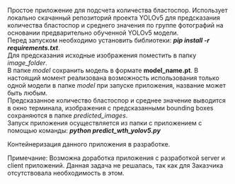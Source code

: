 Простое приложение для подсчета количества бластоспор. Использует локально скачанный репозиторий проекта YOLOv5 для предсказания количества бластоспор и среднего значения по группе фотографий на основании предварительно обученной YOLOv5 модели.  
Перед запуском необходимо установить библиотеки: ***pip install -r requirements.txt***.  
Для предсказания исходные изображения поместить в папку *image_folder*.  
В папке *model* сохранить модель в формате **model_name.pt**. В настоящий момент реализована возможность использования только одной модели в папке *model* при запуске приложения, название может быть любым.    
Предсказанное количество бластоспор и среднее значение выводится в окно терминала, изображения с предсказанными bounding boxes сохраняются в папке *predicted_images*.  
Запуск приложения осуществляется из папки с приложением с помощью команды: ***python predict_wth_yolov5.py***  

Контейнеризация данного приложения в разработке.  

Примечание: Возможна доработка приложения с разработкой server и client приложений. Данная задача не решалась, так как для Заказчика отсутствовала необходимость в этом.
